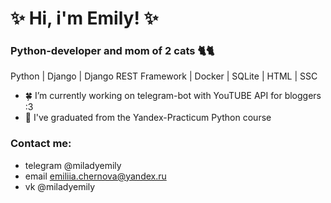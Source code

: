 # ✨ Hi, i'm Emily! ✨
### Python-developer and mom of 2 cats 🐈🐈
Python | Django | Django REST Framework | Docker | SQLite | HTML | SSC

- 🍀 I’m currently working on telegram-bot with YouTUBE API for bloggers :3
- 🌱 I've graduated from the Yandex-Practicum Python course

### Contact me:
* telegram    @miladyemily
* email       emiliia.chernova@yandex.ru
* vk          @miladyemily
